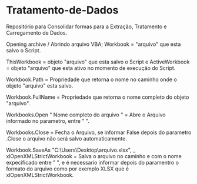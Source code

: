 # Tratamento-de-Dados
Repositório para Consolidar formas para a Extração, Tratamento e Carregamento de Dados.

Opening archive / Abrindo arquivo 
VBA;
Workbook = "arquivo" que esta salvo o Script.

ThisWorkbook = objeto "arquivo" que esta salvo o Script e ActiveWorkbook = objeto "arquivo" que esta ativo no momento de execução do Script.

Workbook.Path = Propriedade que retorna o nome no caminho onde o objeto "arquivo" esta salvo.

Workbook.FullName = Propriedade que retorna o nome completo do objeto "arquivo".

Workbooks.Open " Nome completo do arquivo " = Abre o Arquivo informado no parametro, entre " ".

Workbooks.Close = Fecha o Arquivo, se informar False depois do parametro .Close o arquivo não será salvo automaticamente.

Workbook.SaveAs "C:\Users\Desktop\arquivo.xlsx", _
    xlOpenXMLStrictWorkbook
= Salva  o arquivo no caminho e com o nome expecificado entre "  ", e  é necessario informar depois do paramentro o formato do arquivo como por exemplo XLSX que é xlOpenXMLStrictWorkbook.


